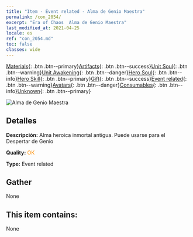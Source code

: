 ```yaml
---
title: "Item - Event related - Alma de Genio Maestra"
permalink: /con_2054/
excerpt: "Era of Chaos  Alma de Genio Maestra"
last_modified_at: 2021-04-25
locale: es
ref: "con_2054.md"
toc: false
classes: wide
---
```

 [Materials](/ItemsES/){: .btn .btn--primary}[Artifacts](/ItemsES/Artifacts/){: .btn .btn--success}[Unit Soul](/ItemsES/UnitSoul/){: .btn .btn--warning}[Unit Awakening](/ItemsES/UnitAwakening/){: .btn .btn--danger}[Hero Soul](/ItemsES/HeroSoul/){: .btn .btn--info}[Hero Skill](/ItemsES/HeroSkill/){: .btn .btn--primary}[Gift](/ItemsES/Gift/){: .btn .btn--success}[Event related](/ItemsES/Events/){: .btn .btn--warning}[Avatars](/ItemsES/Avatars/){: .btn .btn--danger}[Consumables](/ItemsES/Consumables/){: .btn .btn--info}[Unknown](/ItemsES/Unknown/){: .btn .btn--primary}

 ![Alma de Genio Maestra](/images/t/juexing_605.jpg)

## Detalles
 **Descripción:** Alma heroica inmortal antigua. Puede usarse para el Despertar de Genio

 **Quality:** <span style="color: #FF8C00">OK</span>

 **Type:** Event related

## Gather

  None

## This item contains:

  None

